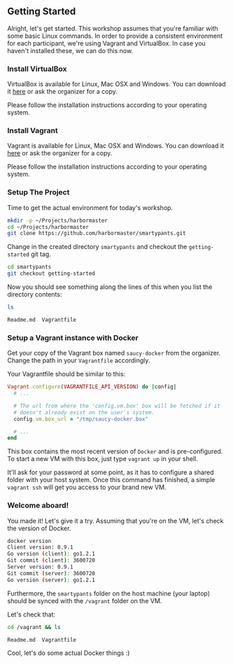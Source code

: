 ## Getting Started

Alright, let's get started. This workshop assumes that you're familiar with some basic Linux commands. In order to provide a consistent environment for each participant, we're using Vagrant and VirtualBox. In case you haven't installed these, we can do this now.

### Install VirtualBox

VirtualBox is available for Linux, Mac OSX and Windows. You can download it [here](https://www.virtualbox.org/wiki/Downloads) or ask the organizer for a copy.

Please follow the installation instructions according to your operating system.

### Install Vagrant

Vagrant is available for Linux, Mac OSX and Windows. You can download it [here](http://www.vagrantup.com/downloads.html) or ask the organizer for a copy.

Please follow the installation instructions according to your operating system.

### Setup The Project

Time to get the actual environment for today's workshop.

```bash
mkdir -p ~/Projects/harbormaster
cd ~/Projects/harbormaster
git clone https://github.com/harbormaster/smartypants.git
```
Change in the created directory ```smartypants``` and checkout the ```getting-started``` git tag.

```bash
cd smartypants
git checkout getting-started
```

Now you should see something along the lines of this when you list the directory contents:

```bash
ls

Readme.md  Vagrantfile
```

### Setup a Vagrant instance with Docker

Get your copy of the Vagrant box named ```saucy-docker``` from the organizer. Change the path in your ```Vagrantfile``` accordingly.

Your Vagrantfile should be similar to this:

```ruby
Vagrant.configure(VAGRANTFILE_API_VERSION) do |config|
  # ...

  # The url from where the 'config.vm.box' box will be fetched if it
  # doesn't already exist on the user's system.
  config.vm.box_url = "/tmp/saucy-docker.box"

  # ...
end
```

This box contains the most recent version of ```Docker``` and is pre-configured. To start a new VM with this box, just type ```vagrant up``` in your shell.

It'll ask for your password at some point, as it has to configure a shared folder with your host system. Once this command has finished, a simple ```vagrant ssh``` will get you access to your brand new VM.

### Welcome aboard!

You made it! Let's give it a try. Assuming that you're on the VM, let's check the version of Docker.

```bash
docker version
Client version: 0.9.1
Go version (client): go1.2.1
Git commit (client): 3600720
Server version: 0.9.1
Git commit (server): 3600720
Go version (server): go1.2.1
```

Furthermore, the ```smartypants``` folder on the host machine (your laptop) should be synced with the ```/vagrant``` folder on the VM.

Let's check that:

```bash
cd /vagrant && ls

Readme.md  Vagrantfile
```

Cool, let's do some actual Docker things :)
